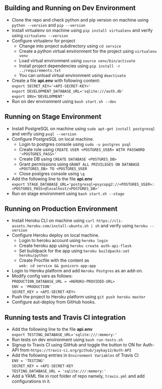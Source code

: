 ## Building and Running on Dev Environment
+ Clone the repo and check python and pip version on machine using `python --version` and `pip --version`
+ Install virtualenv on machine using `pip install virtualenv` and verify using `virtualenv --version`
+ Configure virtualenv for project
  - Change into project subdirectory using `cd service`
  - Create a python virtual environment for the project using `virtualenv venv`
  - Load virtual environment using `source venv/bin/activate`
  - Install project dependencies using `pip install -r ../requirements.txt`
  - You can unload virtual environment using `deactivate`
 + Create a file **api.env** with following content:   
 `export SECRET_KEY='<API-SECRET-KEY>'`   
 `export DEVELOPMENT_DATABASE_URL='sqlite:///auth.db'`    
 `export ENV='DEVELOPMENT'`
 + Run on dev environment using `bash start.sh --dev`


## Running on Stage Environment
+ Install PostgreSQL on machine using `sudo apt-get install postgresql` and verify using `psql --version`
+ Configure PostgreSQL on local machine.
  - Login to postgres console using `sudo -u postgres psql`
  - Create role using `CREATE USER <POSTGRES_USER> WITH PASSWORD '<POSTGRES_PASS>'`
  - Create DB using `CREATE DATABASE <POSTGRES_DB>`
  - Grant permissions using `GRANT ALL PRIVILEGES ON DATABASE <POSTGRES_DB> TO <POSTGRES_USER`
  - Close postgres console using `\q`
+ Add the following line to the file **api.env**   
`export STAGE_DATABASE_URL='postgresql+psycopg2://<POSTGRES_USER>:<POSTGRES_PASS>@localhost/<POSTGRES_DB>'`
+ Run on stage environment using `bash start.sh --stage`

## Running on Production Environment
+ Install Heroku CLI on machine using `curl https://cli-assets.heroku.com/install-ubuntu.sh | sh` and verify using `heroku --version`
+ Configure Heroku deploy on local machine.
  - Login to heroku account using `heroku login`
  - Create heroku app using `heroku create auth-api-flask`
  - Set buildpack for the app using `heroku buildpacks:set heroku/python`
  - Create Procfile with the content as  
  `web: cd service && gunicorn app:app`
+ Login to Heroku platform and add `Heroku Postgres` as an add-on.
+ Modify config vars as follows:  
 `PRODUCTION_DATABASE_URL = <HEROKU-PROVIDED-URL>`    
 `ENV = 'PRODUCTION'`     
 `SECRET_KEY = <API-SECRET-KEY>`
+ Push the project to Heroku platform using `git push heroku master`
+ Configure aut-deploy from GitHub hooks.

## Running tests and Travis CI integration
+ Add the following line to the file **api.env**   
`export TESTING_DATABASE_URL='sqlite:///:memory:'`
+ Run tests on dev environment using `bash run-tests.sh`
+ Signup to Travis CI using GitHub and toggle the button to ON for Auth-API from `https://travis-ci.org/github/jaykay12/Auth-API`
+ Add the following entries in `Environment Variables` of Travis CI    
  `ENV = 'TESTING'`      
  `SECRET_KEY = <API-SECRET-KEY`      
  `TESTING_DATABASE_URL = 'sqlite:///:memory:'`
+ Add a YAML file in root folder of repo namely, `travis.yml` and add configurations in it.
